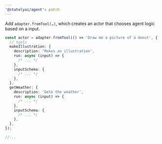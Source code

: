 ```yaml
---
'@statelyai/agent': patch
---
```


Add `adapter.fromTool(…)`, which creates an actor that chooses agent logic based on a input.

```ts
const actor = adapter.fromTool(() => 'Draw me a picture of a donut', {
  // tools
  makeIllustration: {
    description: 'Makes an illustration',
    run: async (input) => {
      /* ... */
    },
    inputSchema: {
      /* ... */
    },
  },
  getWeather: {
    description: 'Gets the weather',
    run: async (input) => {
      /* ... */
    },
    inputSchema: {
      /* ... */
    },
  },
});

//...
```
